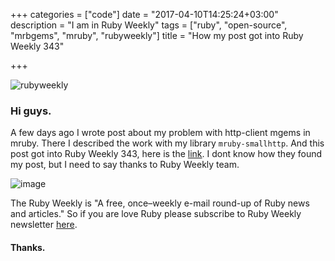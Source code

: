 +++
categories = ["code"]
date = "2017-04-10T14:25:24+03:00"
description = "I am in Ruby Weekly"
tags = ["ruby", "open-source", "mrbgems", "mruby", "rubyweekly"]
title = "How my post got into Ruby Weekly 343"

+++

![rubyweekly](http://i.imgur.com/JrCqy7C.png)

### Hi guys.

A few days ago I wrote post about my problem with http-client mgems in mruby.
There I described the work with my library `mruby-smallhttp`.
And this post got into Ruby Weekly 343, here is the [link](http://rubyweekly.com/issues/343).
I dont know how they found my post, but I need to say thanks to Ruby Weekly team.


![image](http://i.imgur.com/J9BdMZX.png?1)


The Ruby Weekly is "A free, once–weekly e-mail round-up of Ruby news and articles."
So if you are love Ruby please subscribe to Ruby Weekly newsletter [here](http://rubyweekly.com).

#### Thanks.